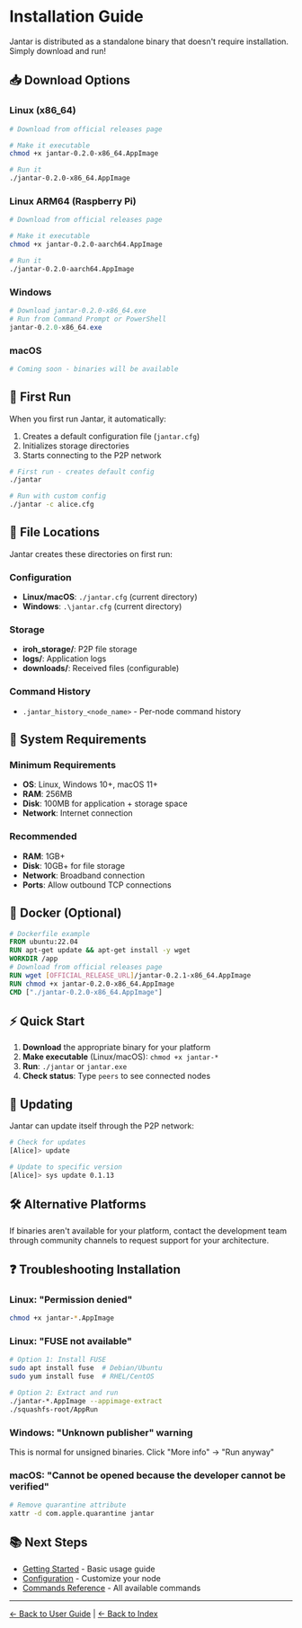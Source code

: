# Installation Guide

Jantar is distributed as a standalone binary that doesn't require installation. Simply download and run!

## 📥 Download Options

### Linux (x86_64)
```bash
# Download from official releases page

# Make it executable
chmod +x jantar-0.2.0-x86_64.AppImage

# Run it
./jantar-0.2.0-x86_64.AppImage
```

### Linux ARM64 (Raspberry Pi)
```bash
# Download from official releases page

# Make it executable
chmod +x jantar-0.2.0-aarch64.AppImage

# Run it
./jantar-0.2.0-aarch64.AppImage
```

### Windows
```powershell
# Download jantar-0.2.0-x86_64.exe
# Run from Command Prompt or PowerShell
jantar-0.2.0-x86_64.exe
```

### macOS
```bash
# Coming soon - binaries will be available
```

## 🚀 First Run

When you first run Jantar, it automatically:
1. Creates a default configuration file (`jantar.cfg`)
2. Initializes storage directories
3. Starts connecting to the P2P network

```bash
# First run - creates default config
./jantar

# Run with custom config
./jantar -c alice.cfg
```

## 📁 File Locations

Jantar creates these directories on first run:

### Configuration
- **Linux/macOS**: `./jantar.cfg` (current directory)
- **Windows**: `.\jantar.cfg` (current directory)

### Storage
- **iroh_storage/**: P2P file storage
- **logs/**: Application logs
- **downloads/**: Received files (configurable)

### Command History
- `.jantar_history_<node_name>` - Per-node command history

## 🔧 System Requirements

### Minimum Requirements
- **OS**: Linux, Windows 10+, macOS 11+
- **RAM**: 256MB
- **Disk**: 100MB for application + storage space
- **Network**: Internet connection

### Recommended
- **RAM**: 1GB+
- **Disk**: 10GB+ for file storage
- **Network**: Broadband connection
- **Ports**: Allow outbound TCP connections

## 🐳 Docker (Optional)

```dockerfile
# Dockerfile example
FROM ubuntu:22.04
RUN apt-get update && apt-get install -y wget
WORKDIR /app
# Download from official releases page
RUN wget [OFFICIAL_RELEASE_URL]/jantar-0.2.1-x86_64.AppImage
RUN chmod +x jantar-0.2.0-x86_64.AppImage
CMD ["./jantar-0.2.0-x86_64.AppImage"]
```

## ⚡ Quick Start

1. **Download** the appropriate binary for your platform
2. **Make executable** (Linux/macOS): `chmod +x jantar-*`
3. **Run**: `./jantar` or `jantar.exe`
4. **Check status**: Type `peers` to see connected nodes

## 🔄 Updating

Jantar can update itself through the P2P network:

```bash
# Check for updates
[Alice]> update

# Update to specific version
[Alice]> sys update 0.1.13
```

## 🛠️ Alternative Platforms

If binaries aren't available for your platform, contact the development team through community channels to request support for your architecture.

## ❓ Troubleshooting Installation

### Linux: "Permission denied"
```bash
chmod +x jantar-*.AppImage
```

### Linux: "FUSE not available"
```bash
# Option 1: Install FUSE
sudo apt install fuse  # Debian/Ubuntu
sudo yum install fuse  # RHEL/CentOS

# Option 2: Extract and run
./jantar-*.AppImage --appimage-extract
./squashfs-root/AppRun
```

### Windows: "Unknown publisher" warning
This is normal for unsigned binaries. Click "More info" → "Run anyway"

### macOS: "Cannot be opened because the developer cannot be verified"
```bash
# Remove quarantine attribute
xattr -d com.apple.quarantine jantar
```

## 📚 Next Steps

- [Getting Started](getting-started.md) - Basic usage guide
- [Configuration](configuration.md) - Customize your node
- [Commands Reference](commands.md) - All available commands

---
[← Back to User Guide](README.md) | [← Back to Index](../Index.md)